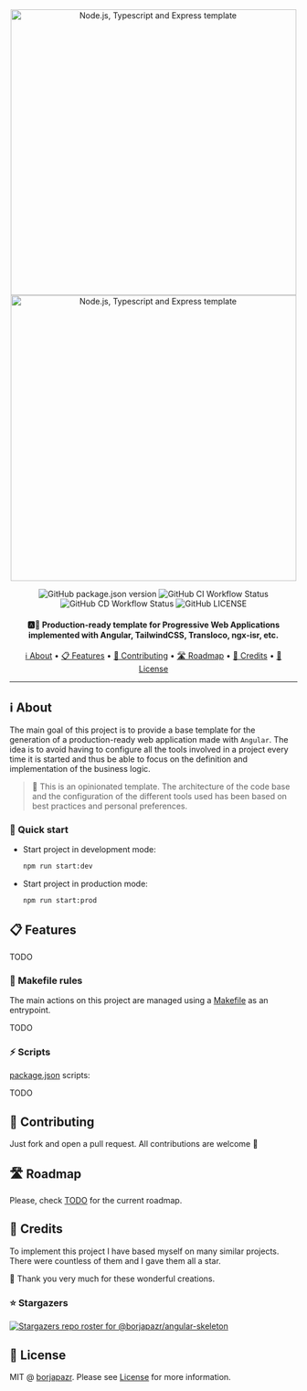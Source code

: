 <div align="center">
 <img
  width="500"
 alt="Node.js, Typescript and Express template"
 src="https://i.imgur.com/ysaMVxF.png">
<br>
<img
  width="500"
 alt="Node.js, Typescript and Express template"
 src="https://i.imgur.com/LydboRD.png">
 
<br>

![GitHub package.json version](https://img.shields.io/github/package-json/v/borjapazr/angular-skeleton?style=flat-square)
![GitHub CI Workflow Status](https://img.shields.io/github/workflow/status/borjapazr/angular-skeleton/CI?style=flat-square&logo=github&label=CI)
![GitHub CD Workflow Status](https://img.shields.io/github/workflow/status/borjapazr/angular-skeleton/CD?style=flat-square&logo=github&label=CD)
![GitHub LICENSE](https://img.shields.io/github/license/borjapazr/angular-skeleton?style=flat-square)

<h4>
  🅰️🦸 Production-ready template for Progressive Web Applications implemented with Angular, TailwindCSS, Transloco, ngx-isr, etc.
</h4>

<a href="#ℹ️-about">ℹ️ About</a> •
<a href="#-features">📋 Features</a> •
<a href="#-contributing"> 🤝 Contributing</a> •
<a href="#️-roadmap"> 🛣️ Roadmap</a> •
<a href="#-credits">🎯 Credits</a> •
<a href="#-license">🚩 License</a>

</div>

---

## ℹ️ About

The main goal of this project is to provide a base template for the generation of a production-ready web application made with `Angular`. The idea is to avoid having to configure all the tools involved in a project every time it is started and thus be able to focus on the definition and implementation of the business logic.

> 📣 This is an opinionated template. The architecture of the code base and the configuration of the different tools used has been based on best practices and personal preferences.

### 🚀 Quick start

- Start project in development mode:

  ```bash
  npm run start:dev
  ```

- Start project in production mode:

  ```bash
  npm run start:prod
  ```

## 📋 Features

TODO

### 🐐 Makefile rules

The main actions on this project are managed using a [Makefile](Makefile) as an entrypoint.

TODO

### ⚡ Scripts

[package.json](package.json) scripts:

TODO

## 🤝 Contributing

Just fork and open a pull request. All contributions are welcome 🤗

## 🛣️ Roadmap

Please, check [TODO](TODO.md) for the current roadmap.

## 🎯 Credits

To implement this project I have based myself on many similar projects. There were countless of them and I gave them all a star.

🙏 Thank you very much for these wonderful creations.

### ⭐ Stargazers

[![Stargazers repo roster for @borjapazr/angular-skeleton](https://reporoster.com/stars/borjapazr/angular-skeleton)](https://github.com/borjapazr/angular-skeleton/stargazers)

## 🚩 License

MIT @ [borjapazr](https://bpaz.dev). Please see [License](LICENSE) for more information.
